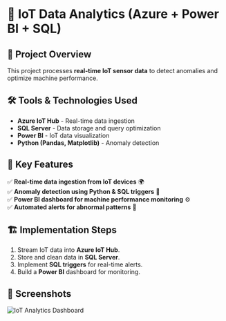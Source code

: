 # 🚀 IoT Data Analytics (Azure + Power BI + SQL)

## 📌 Project Overview
This project processes **real-time IoT sensor data** to detect anomalies and optimize machine performance.

## 🛠 Tools & Technologies Used
- **Azure IoT Hub** - Real-time data ingestion
- **SQL Server** - Data storage and query optimization
- **Power BI** - IoT data visualization
- **Python (Pandas, Matplotlib)** - Anomaly detection

## 🔹 Key Features
✅ **Real-time data ingestion from IoT devices** 🌍  
✅ **Anomaly detection using Python & SQL triggers** 🚨  
✅ **Power BI dashboard for machine performance monitoring** ⚙️  
✅ **Automated alerts for abnormal patterns** 🔔  

## 🏗 Implementation Steps
1. Stream IoT data into **Azure IoT Hub**.
2. Store and clean data in **SQL Server**.
3. Implement **SQL triggers** for real-time alerts.
4. Build a **Power BI** dashboard for monitoring.

## 📸 Screenshots
![IoT Analytics Dashboard](path/to/image.png)

